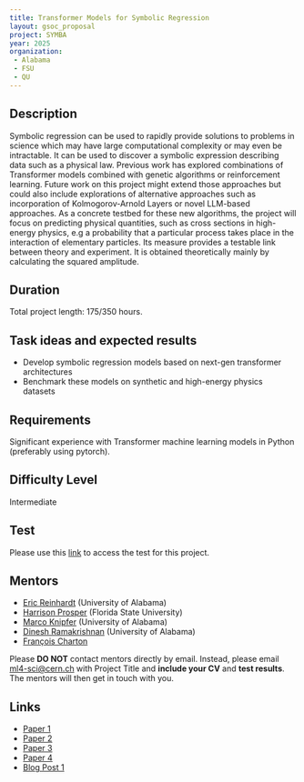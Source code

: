 ```yaml
---
title: Transformer Models for Symbolic Regression
layout: gsoc_proposal
project: SYMBA
year: 2025
organization:
 - Alabama
 - FSU
 - QU
---
```


## Description

Symbolic regression can be used to rapidly provide solutions to problems in science which may have large computational complexity or may even be intractable. It can be used to discover a symbolic expression describing data such as a physical law. Previous work has explored combinations of Transformer models combined with genetic algorithms or reinforcement learning. Future work on this project might extend those approaches but could also include explorations of alternative approaches such as incorporation of Kolmogorov-Arnold Layers or novel LLM-based approaches. As a concrete testbed for these new algorithms, the project will focus on predicting physical quantities, such as cross sections in high-energy physics, e.g a probability that a particular process takes place in the interaction of elementary particles. Its measure provides a testable link between theory and experiment. It is obtained theoretically mainly by calculating the squared amplitude.

## Duration

Total project length: 175/350 hours.

## Task ideas and expected results
  * Develop  symbolic regression models based on next-gen transformer architectures
  * Benchmark these models on synthetic and  high-energy physics datasets
   
## Requirements 
Significant experience with Transformer machine learning models in Python (preferably using pytorch).

## Difficulty Level 
Intermediate

## Test
Please use this [link](https://docs.google.com/document/d/1zrBlte6vXNGTEFLFUGdXJm_B5mpSeWktif7mGtC4a-4/edit?usp=sharing) to access the test for this project.


## Mentors
  * [Eric Reinhardt](mailto:ml4-sci@cern.ch) (University of Alabama)
  * [Harrison Prosper](mailto:ml4-sci@cern.ch) (Florida State University)
  * [Marco Knipfer](mailto:ml4-sci@cern.ch) (University of Alabama)
  * [Dinesh Ramakrishnan](mailto:ml4-sci@cern.ch) (University of Alabama)
  * [François Charton](mailto:ml4-sci@cern.ch)

Please **DO NOT** contact mentors directly by email. Instead, please email [ml4-sci@cern.ch](mailto:ml4-sci@cern.ch) with Project Title and **include your CV** and **test results**. The mentors will then get in touch with you.

## Links
  * [Paper 1](https://ml4physicalsciences.github.io/2023/files/NeurIPS_ML4PS_2023_183.pdf)
  * [Paper 2](https://iopscience.iop.org/article/10.1088/2632-2153/acb2b2)
  * [Paper 3](https://ml4physicalsciences.github.io/2024/files/NeurIPS_ML4PS_2024_115.pdf)
  * [Paper 4](https://ml4physicalsciences.github.io/2024/files/NeurIPS_ML4PS_2024_118.pdf)
  * [Blog Post 1](https://medium.com/@aryamaanthakur/transformers-meet-evolution-a-hybrid-approach-to-symbolic-regression-final-progress-gsoc-0de041ac013d)
